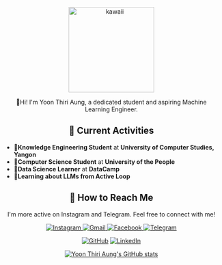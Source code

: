 <div align="center">
  <img src="https://github.com/user-attachments/assets/ef769588-9c41-4cf1-b24d-17970054b4ab" alt="kawaii" width="200" >
  
  🥑Hi! I'm Yoon Thiri Aung, a dedicated student and aspiring Machine Learning Engineer.

  ## 💮 Current Activities
</div>

- 🧋**Knowledge Engineering Student** at **University of Computer Studies, Yangon**
- 🧃**Computer Science Student** at **University of the People**
- 🦩**Data Science Learner** at **DataCamp**
- 🫧**Learning about LLMs from Active Loop**
   
<div align="center">
  
  ## 💮 How to Reach Me
  
  I'm more active on Instagram and Telegram. Feel free to connect with me!

 <a href="https://www.instagram.com/yoonthiri_ag" target="_blank">
    <img src="https://img.shields.io/badge/Instagram-E4405F?style=for-the-badge&logo=instagram&logoColor=white" alt="Instagram">
  </a>

  <a href="mailto:yoonthiriaung04@gmail.com">
    <img src="https://img.shields.io/badge/Gmail-D14836?style=for-the-badge&logo=gmail&logoColor=white" alt="Gmail">
  </a>

  <a href="https://www.facebook.com/yoonthiriaung04?mibextid=ZbWKwL" target="_blank">
    <img src="https://img.shields.io/badge/Facebook-1877F2?style=for-the-badge&logo=facebook&logoColor=white" alt="Facebook">
  </a>
  <a href="https://t.me/yoonthiri04" target="_blank">
    <img src="https://img.shields.io/badge/Telegram-2CA5E0?style=for-the-badge&logo=telegram&logoColor=white" alt="Telegram">
  </a>
  
  [![GitHub](https://img.shields.io/badge/GitHub-Profile-black?style=for-the-badge&logo=github)](https://github.com/yoon-thiri04)
  [![LinkedIn](https://img.shields.io/badge/LinkedIn-Connect-blue?style=for-the-badge&logo=linkedin)](https://www.linkedin.com/in/yoon-thiri-aung-497a6929a)

  [![Yoon Thiri Aung's GitHub stats](https://github-readme-stats.vercel.app/api?username=yoon-thiri04&cache_seconds=2000&show_icons=true&theme=radical)](https://github.com/yoon-thiri04/github-readme-stats)
</div>
